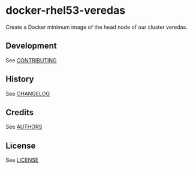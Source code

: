 # docker-rhel53-veredas
Create a Docker minimum image of the head node of our cluster veredas.

## Development
See [CONTRIBUTING](CONTRIBUTING.md)

## History
See [CHANGELOG](CHANGELOG.md)

## Credits
See [AUTHORS](AUTHORS.md)

## License
See [LICENSE](LICENSE)
